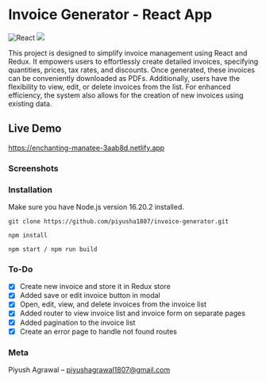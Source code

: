 # Invoice Generator - React App
![React](https://img.shields.io/badge/react-%2320232a.svg?style=for-the-badge&logo=react&logoColor=%2361DAFB) ![](https://img.shields.io/badge/bootstrap-%23563D7C.svg?style=for-the-badge&logo=bootstrap&logoColor=white)

This project is designed to simplify invoice management using React and Redux. It empowers users to effortlessly create detailed invoices, specifying quantities, prices, tax rates, and discounts. Once generated, these invoices can be conveniently downloaded as PDFs. Additionally, users have the flexibility to view, edit, or delete invoices from the list. For enhanced efficiency, the system also allows for the creation of new invoices using existing data.

## Live Demo
https://enchanting-manatee-3aab8d.netlify.app

### Screenshots


### Installation
Make sure you have Node.js version 16.20.2 installed.
```
git clone https://github.com/piyusha1807/invoice-generator.git

npm install

npm start / npm run build
```

### To-Do
- [x] Create new invoice and store it in Redux store
- [x] Added save or edit invoice button in modal
- [x] Open, edit, view, and delete invoices from the invoice list
- [x] Added router to view invoice list and invoice form on separate pages
- [x] Added pagination to the invoice list
- [x] Create an error page to handle not found routes

### Meta

Piyush Agrawal – piyushagrawal1807@gmail.com
